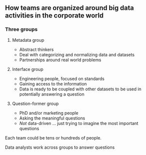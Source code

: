 ## How teams are organized around big data activities in the corporate world

### Three groups

1. Metadata group
   - Abstract thinkers
   - Deal with categorizing and normalizing data and datasets
   - Partnerships around real world problems

2. Interface group
   - Engineering people, focused on standards
   - Gaining access to the information
   - Data is ready to be coupled with other datasets to be used in potentially answering a question

3. Question-former group
   - PhD and/or marketing people
   - Asking the meaningful questions
   - *Not* data-driven ... just trying to imagine the most important questions

Each team could be tens or hundreds of people.

Data analysts work across groups to answer questions
